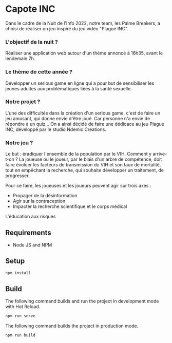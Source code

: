 # Capote INC
Dans le cadre de la Nuit de l'Info 2022, notre team, les Palme Breakers, a choisi de réaliser un jeu inspiré du jeu vidéo "Plague INC". 

### L'objectif de la nuit ? 
Réaliser une application web autour d'un thème annoncé à 16h35, avant le lendemain 7h. 

### Le thème de cette année ? 
Développer un serious game en ligne qui a pour but de sensibiliser les jeunes adultes aux problématiques liées à la santé sexuelle.

### Notre projet ?
L'une des difficultés dans la création d'un serious game, c'est de faire un jeu amusant, qui donne envie d'être joué. Car personne n'a envie de répondre à un quiz...
On a ainsi décidé de faire une dédicace au jeu Plague INC, développé par le studio Ndemic Creations. 

### Notre jeu ?
Le but : éradiquer l'ensemble de la population par le VIH. Comment y arrive-t-on ? La joueuse ou le joueur, par le biais d'un arbre de compétence, doit faire évoluer les facteurs de transmission du VIH et son taux de mortalité, tout en empêchant la recherche, qui souhaite développer un traitement, de progresser.

Pour ce faire, les joueuses et les joueurs peuvent agir sur trois axes : 
- Propager de la désinformation 
- Agir sur la contraception 
- Impacter la recherche scientifique et le corps médical

L'éducation aux risques 



## Requirements

-   Node JS and NPM

## Setup

```bash
npm install
```

## Build ##

The following command builds and run the project in development mode with Hot Reload.

```bash
npm run serve
```

The following command builds the project in production mode.

```bash
npm run build
```
